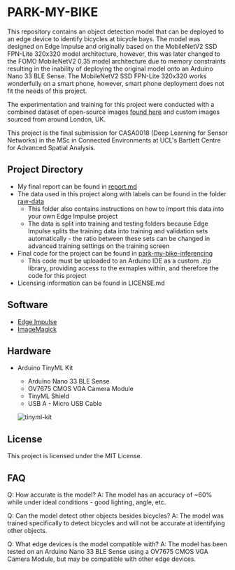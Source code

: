 # PARK-MY-BIKE
This repository contains an object detection model that can be deployed to an edge device to identify bicycles at bicycle bays. The model was designed on Edge Impulse and originally based on the MobileNetV2 SSD FPN-Lite 320x320 model architecture, however, this was later changed to the FOMO MobileNetV2 0.35 model architecture due to memory constraints resulting in the inability of deploying the original model onto an Arduino Nano 33 BLE Sense. The MobileNetV2 SSD FPN-Lite 320x320 works wonderfully on a smart phone, however, smart phone deployment does not fit the needs of this project.

The experimentation and training for this project were conducted with a combined dataset of open-source images [found here](https://images.cv/dataset/bicycle-image-classification-dataset) and custom images sourced from around London, UK.

This project is the final submission for CASA0018 (Deep Learning for Sensor Networks) in the MSc in Connected Environments at UCL's Bartlett Centre for Advanced Spatial Analysis.

## Project Directory
- My final report can be found in [report.md](https://github.com/andrelbourgeois/park-my-bike/blob/main/report.md)
- The data used in this project along with labels can be found in the folder [raw-data](https://github.com/andrelbourgeois/park-my-bike/tree/main/raw-data)
  - This folder also contains instructions on how to import this data into your own Edge Impulse project
  - The data is split into training and testing folders because Edge Impulse splits the training data into training and validation sets automatically - the ratio between these sets can be changed in advanced training settings on the training screen
- Final code for the project can be found in [park-my-bike-inferencing](https://github.com/andrelbourgeois/park-my-bike/tree/main/park-my-bike_inferencing)
  - This code must be uploaded to an Arduino IDE as a custom .zip library, providing access to the exmaples within, and therefore the code for this project
- Licensing information can be found in LICENSE.md

## Software
- [Edge Impulse](https://edgeimpulse.com/)
- [ImageMagick](https://imagemagick.org/index.php)

## Hardware
- Arduino TinyML Kit
  - Arduino Nano 33 BLE Sense
  - OV7675 CMOS VGA Camera Module
  - TinyML Shield
  - USB A - Micro USB Cable
  
  ![tinyml-kit](https://user-images.githubusercontent.com/33913141/234854761-9c2d6160-bb56-4dfd-a846-17994812c118.png)

## License
This project is licensed under the MIT License.

## FAQ
Q: How accurate is the model?
A: The model has an accuracy of ~60% while under ideal conditions - good lighting, angle, etc.

Q: Can the model detect other objects besides bicycles?
A: The model was trained specifically to detect bicycles and will not be accurate at identifying other objects.

Q: What edge devices is the model compatible with?
A: The model has been tested on an Arduino Nano 33 BLE Sense using a OV7675 CMOS VGA Camera Module, but may be compatible with other edge devices.
